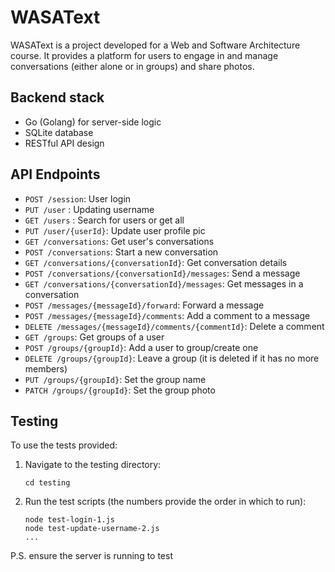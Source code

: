 # WASAText

WASAText is a project developed for a Web and Software Architecture course. It provides a platform for users to engage in and manage conversations (either alone or in groups) and share photos.

## Backend stack
- Go (Golang) for server-side logic
- SQLite database
- RESTful API design

## API Endpoints

- `POST /session`: User login
- `PUT /user` : Updating username
- `GET /users` : Search for users or get all
- `PUT /user/{userId}`: Update user profile pic
- `GET /conversations`: Get user's conversations
- `POST /conversations`: Start a new conversation
- `GET /conversations/{conversationId}`: Get conversation details
- `POST /conversations/{conversationId}/messages`: Send a message
- `GET /conversations/{conversationId}/messages`: Get messages in a conversation
- `POST /messages/{messageId}/forward`: Forward a message
- `POST /messages/{messageId}/comments`: Add a comment to a message
- `DELETE /messages/{messageId}/comments/{commentId}`: Delete a comment
- `GET /groups`: Get groups of a user
- `POST /groups/{groupId}`: Add a user to group/create one
- `DELETE /groups/{groupId}`: Leave a group (it is deleted if it has no more members)
- `PUT /groups/{groupId}`: Set the group name
- `PATCH /groups/{groupId}`: Set the group photo

## Testing

To use the tests provided:

1. Navigate to the testing directory:
    ```
    cd testing
    ```
2. Run the test scripts (the numbers provide the order in which to run):
    ```
    node test-login-1.js
    node test-update-username-2.js
    ...
    ```
P.S. ensure the server is running to test
